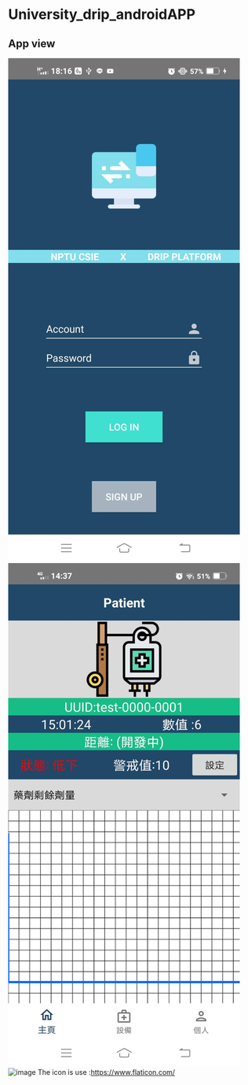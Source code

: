 # University_drip_androidAPP
App view
---
![image](ReadmeImage/73416.jpeg)
![image](ReadmeImage/71669.jpeg)
![image](ReadmeImage/73788.jpeg)
The icon is use :https://www.flaticon.com/

